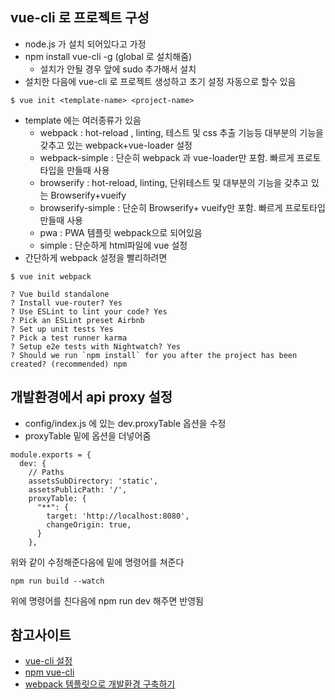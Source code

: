 ## vue-cli 로 프로젝트 구성
- node.js 가 설치 되어있다고 가정
- npm install vue-cli -g (global 로 설치해줌)
  - 설치가 안될 경우 앞에 sudo 추가해서 설치
- 설치한 다음에 vue-cli 로 프로젝트 생성하고 초기 설정 자동으로 할수 있음
~~~ shell
$ vue init <template-name> <project-name>
~~~
- template 에는 여러종류가 있음 
  - webpack : hot-reload , linting, 테스트 및 css 추출 기능등 대부분의 기능을 갖추고 있는 webpack+vue-loader 설정
  - webpack-simple : 단순히 webpack 과 vue-loader만 포함. 빠르게 프로토 타입을 만들때 사용
  - browserify : hot-reload, linting, 단위테스트 및 대부분의 기능을 갖추고 있는 Browserify+vueify
  - browserify-simple : 단순히 Browserify+ vueify만 포함. 빠르게 프로토타입 만들때 사용 
  - pwa : PWA 템플릿 webpack으로 되어있음
  - simple : 단순하게 html파일에 vue 설정 
 - 간단하게 webpack 설정을 빨리하려면
 ~~~
 $ vue init webpack
 
 ? Vue build standalone
 ? Install vue-router? Yes
 ? Use ESLint to lint your code? Yes
 ? Pick an ESLint preset Airbnb
 ? Set up unit tests Yes
 ? Pick a test runner karma
 ? Setup e2e tests with Nightwatch? Yes
 ? Should we run `npm install` for you after the project has been created? (recommended) npm
 ~~~
 
 ## 개발환경에서 api proxy 설정
 - config/index.js 에 있는 dev.proxyTable 옵션을 수정 
 - proxyTable 밑에 옵션을 더넣어줌
~~~
module.exports = {
  dev: {
    // Paths
    assetsSubDirectory: 'static',
    assetsPublicPath: '/',
    proxyTable: {
      "**": {
        target: 'http://localhost:8080',
        changeOrigin: true,
      }
    },
 ~~~
 위와 같이 수정해준다음에 밑에 명령어를 쳐준다
 ~~~
 npm run build --watch
 ~~~
위에 명령어를 친다음에 npm run dev 해주면 반영됨



## 참고사이트
  - [vue-cli 설정](https://jinblog.kr/192)
  - [npm vue-cli](https://www.npmjs.com/package/vue-cli)
  - [webpack 템플릿으로 개발환경 구축하기](http://itstory.tk/entry/vuecli-Webpack-%ED%85%9C%ED%94%8C%EB%A6%BF%EC%9C%BC%EB%A1%9C-vuejs-%EA%B0%9C%EB%B0%9C%ED%99%98%EA%B2%BD-%EA%B5%AC%EC%B6%95%ED%95%98%EA%B8%B0)